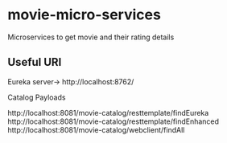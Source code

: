 # movie-micro-services
Microservices to get movie and their rating details

Useful URl
----------

Eureka server-> http://localhost:8762/

Catalog Payloads

http://localhost:8081/movie-catalog/resttemplate/findEureka
http://localhost:8081/movie-catalog/resttemplate/findEnhanced
http://localhost:8081/movie-catalog/webclient/findAll
